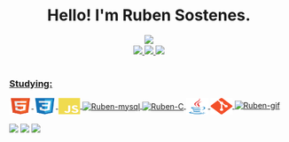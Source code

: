 <h1 align="center">Hello! I'm Ruben Sostenes.</h1>

<div align="center">
   <a href="https://github.com/rubensostenes">
   <img height="148em" src="http://github-profile-summary-cards.vercel.app/api/cards/profile-details?username=rubensostenes&theme=2077"/> <br>  
   <img height="150em" src="http://github-profile-summary-cards.vercel.app/api/cards/repos-per-language?username=rubensostenes&theme=2077"/> 
   <img height="150em" src="http://github-profile-summary-cards.vercel.app/api/cards/stats?username=rubensostenes&theme=2077"/> <be>
   <img height="150em" src="http://github-profile-summary-cards.vercel.app/api/cards/productive-time?username=rubensostenes&theme=2077&utcOffset=8"/>
</div>
  
 <br>  
   
 <div> 
   <h3>Studying:</h3><img align="center" alt="Ruben-HTML" height="30" width="40" src="https://raw.githubusercontent.com/devicons/devicon/master/icons/html5/html5-original.svg">
    <img align="center" alt="Ruben-CSS" height="30" width="40" src="https://raw.githubusercontent.com/devicons/devicon/master/icons/css3/css3-original.svg">
    <img align="center" alt="Ruben-Js" height="30" width="40" src="https://raw.githubusercontent.com/devicons/devicon/master/icons/javascript/javascript-plain.svg">
    <img align="center" alt="Ruben-mysql" height="50" width="50" src="https://cdn.jsdelivr.net/gh/devicons/devicon/icons/mysql/mysql-original-wordmark.svg" />        
    <img align="center" alt="Ruben-C" height="30" width="40" src="https://cdn.jsdelivr.net/gh/devicons/devicon/icons/csharp/csharp-original.svg" />
    <img align="center" alt="Ruben-Java" height="30" width="40" src="https://raw.githubusercontent.com/devicons/devicon/master/icons/java/java-original.svg">
    <img align="center" alt="Ruben-git" height="30" width="40" src="https://raw.githubusercontent.com/devicons/devicon/master/icons/git/git-original.svg">
    <img align="rigt" alt="Ruben-gif" height="170" src="ruben.gif">
  </div>
 
 <br>  
   
  <div> 
    <a href="https://instagram.com/ruben_sostenes" target="_blank"><img src="https://img.shields.io/badge/-Instagram-%23E4405F?style=for-the-badge&logo=instagram&logoColor=white" target="_blank"></a>
    <a href = "mailto:rubenmelo332@gmail.com"><img src="https://img.shields.io/badge/-Gmail-%23333?style=for-the-badge&logo=gmail&logoColor=white" target="_blank"></a>
    <a href="https://www.linkedin.com/in/ruben-sostenes-192704231" target="_blank"><img src="https://img.shields.io/badge/-LinkedIn-%230077B5?style=for-the-badge&logo=linkedin&logoColor=white" target="_blank"></a> 
   
  </div>
